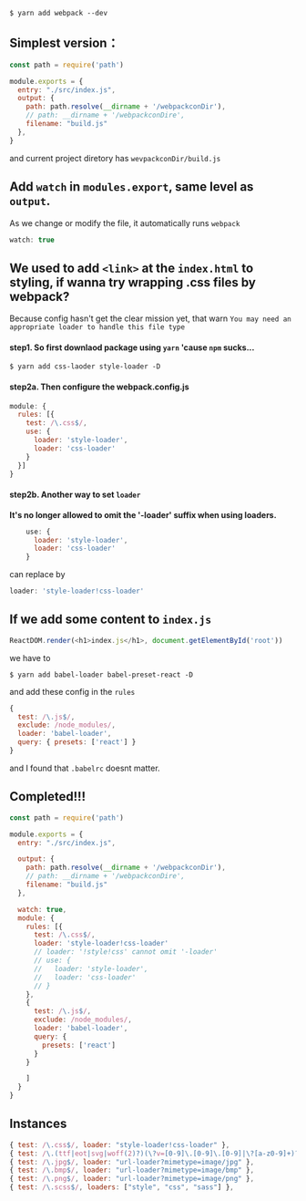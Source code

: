 
```shell
$ yarn add webpack --dev
```

## Simplest version：
```js
const path = require('path')

module.exports = {
  entry: "./src/index.js",
  output: {
    path: path.resolve(__dirname + '/webpackconDir'),
    // path: __dirname + '/webpackconDire',
    filename: "build.js"
  },
}
```
and current project diretory has `wevpackconDir/build.js`

## Add `watch` in `modules.export`, same level as `output`. 
As we change or modify the file, it automatically runs `webpack`
```js
watch: true
```
## We used to add `<link>` at the `index.html` to styling, if wanna try wrapping .css files by webpack?

Because config hasn't get the clear mission yet, that warn `You may need an appropriate loader to handle this file type`

#### step1. So first downlaod package using `yarn` 'cause `npm` sucks...
```shell
$ yarn add css-laoder style-loader -D
```
#### step2a. Then configure the webpack.config.js
```js
module: {
  rules: [{
    test: /\.css$/,
    use: {
      loader: 'style-loader',
      loader: 'css-loader'
    }
  }]
}
```
#### step2b. Another way to set `loader`
**It's no longer allowed to omit the '-loader' suffix when using loaders.**

```js
    use: {
      loader: 'style-loader',
      loader: 'css-loader'
    }
```
can replace by
```js
loader: 'style-loader!css-loader'
```

## If we add some content to `index.js`
```js
ReactDOM.render(<h1>index.js</h1>, document.getElementById('root'))
```
we have to 
```shell
$ yarn add babel-loader babel-preset-react -D
```
and add these config in the `rules`
```js
{
  test: /\.js$/,
  exclude: /node_modules/,
  loader: 'babel-loader',
  query: { presets: ['react'] }
}
```
and I found that `.babelrc` doesnt matter.


## Completed!!!
```js
const path = require('path')

module.exports = {
  entry: "./src/index.js",

  output: {
    path: path.resolve(__dirname + '/webpackconDir'),
    // path: __dirname + '/webpackconDire',
    filename: "build.js"
  },

  watch: true,
  module: {
    rules: [{
      test: /\.css$/,
      loader: 'style-loader!css-loader'
      // loader: '!style!css' cannot omit '-loader'
      // use: {
      //   loader: 'style-loader',
      //   loader: 'css-loader'
      // }
    },
    {
      test: /\.js$/,
      exclude: /node_modules/,
      loader: 'babel-loader',
      query: {
        presets: ['react']
      }
    }

    ]
  }
}
```
## Instances
```js
{ test: /\.css$/, loader: "style-loader!css-loader" },
{ test: /\.(ttf|eot|svg|woff(2)?)(\?v=[0-9]\.[0-9]\.[0-9]|\?[a-z0-9]+)?$/, loader: 'url-loader' },
{ test: /\.jpg$/, loader: "url-loader?mimetype=image/jpg" },
{ test: /\.bmp$/, loader: "url-loader?mimetype=image/bmp" },
{ test: /\.png$/, loader: "url-loader?mimetype=image/png" },
{ test: /\.scss$/, loaders: ["style", "css", "sass"] },
```      
